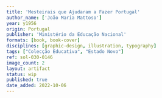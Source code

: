```yaml
---
title: 'Mesteirais que Ajudaram a Fazer Portugal'
author_name: ['João Maria Mattoso']
year: y1956
origin: Portugal
publisher: 'Ministério da Educação Nacional'
formats: [book, book-cover]
disciplines: [graphic-design, illustration, typography]
tags: ["Colecção Educativa", "Estado Novo"]
ref: sol-030-0146
image_count: 2
layout: artifact
status: wip
published: true
date_added: 2022-10-06
---
```

